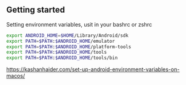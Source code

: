 
## Getting started

Setting environment variables, usit in your bashrc or zshrc

```bash
export ANDROID_HOME=$HOME/Library/Android/sdk
export PATH=$PATH:$ANDROID_HOME/emulator
export PATH=$PATH:$ANDROID_HOME/platform-tools
export PATH=$PATH:$ANDROID_HOME/tools
export PATH=$PATH:$ANDROID_HOME/tools/bin
```

https://kashanhaider.com/set-up-android-environment-variables-on-macos/

